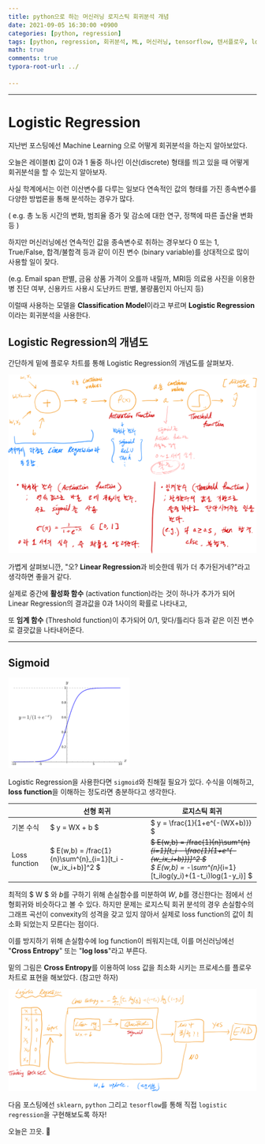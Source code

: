 ```yaml
---
title: python으로 하는 머신러닝 로지스틱 회귀분석 개념
date: 2021-09-05 16:30:00 +0900
categories: [python, regression]
tags: [python, regression, 회귀분석, ML, 머신러닝, tensorflow, 텐서플로우, logistic, 로지스틱] 
math: true
comments: true
typora-root-url: ../

---
```


---

# Logistic Regression

지난번 포스팅에선 Machine Learning 으로 어떻게 회귀분석을 하는지 알아보았다.

오늘은 레이블(**t**) 값이 0과 1 둘중 하나인 이산(discrete) 형태를 띄고 있을 때 어떻게 회귀분석을 할 수 있는지 알아보자.

사실 학계에서는 이런 이산변수를 다루는 일보다 연속적인 값의 형태를 가진 종속변수를 다양한 방법론을 통해 분석하는 경우가 많다.  

( e.g. 총 노동 시간의 변화, 범죄율 증가 및 감소에 대한 연구, 정책에 따른 출산율 변화 등 )

하지만 머신러닝에선 연속적인 값을 종속변수로 취하는 경우보다 0 또는 1, True/False, 합격/불합격 등과 같이 이진 변수 (binary variable)를 상대적으로 많이 사용할 일이 잦다. 

(e.g. Email span 판별, 금융 상품 가격이 오를까 내릴까, MRI등 의료용 사진을 이용한 병 진단 여부, 신용카드 사용시 도난카드 판별, 불량품인지 아닌지 등)

이럴때 사용하는 모델을 **Classification Model**이라고 부르며 **Logistic Regression**이라는 회귀분석을 사용한다.

## Logistic Regression의 개념도

간단하게 밑에 플로우 차트를 통해 Logistic Regression의 개념도를 살펴보자. 

![logistic](/../assets/images/regression/logistic.png)

가볍게 살펴보니깐, "오? **Linear Regression**과 비슷한데 뭐가 더 추가된거네?"라고 생각하면 좋을거 같다. 

실제로 중간에 **활성화 함수** (activation function)라는 것이 하나가 추가가 되어 Linear Regression의 결과값을 0과 1사이의 확률로 나타내고,

또 **임계 함수** (Threshold function)이 추가되어 0/1, 맞다/틀리다 등과 같은 이진 변수로 결괏값을 나타내어준다.

---

## Sigmoid

<img src="/../assets/images/regression/sigmoid.png" alt="sigmoid" style="zoom:24%;" />

Logistic Regression을 사용한다면 `sigmoid`와 친해질 필요가 있다.  수식을 이해하고, **loss function**을 이해하는 정도라면 충분하다고 생각한다.  

| | 선형 회귀 | 로지스틱 회귀 |
| --- | --- | ---|
|기본 수식 | $ y = WX + b $ | $ y = \frac{1}{1+e^{-(WX+b)}} $ |
| Loss function | $ E(w,b) = /frac{1}{n}\sum^{n}_{i=1}[t_i - (w_ix_i+b)]^2 $ | <s>$ E(w,b) = /frac{1}{n}\sum^{n}_{i=1}[t_i - \frac{1}{1+e^{-(w_ix_i+b)}}]^2 $ </s><br /> $ E(w,b) = -\sum^{n}_{i=1}[t_ilog(y_i)+(1-t_i)log(1-y_i)] $ |

최적의 $ W $ 와 $b$를 구하기 위해 손실함수를 미분하여 $W$, $b$를 갱신한다는 점에서 선형회귀와 비슷하다고 볼 수 있다. 하지만 문제는 로지스틱 회귀 분석의 경우 손실함수의 그래프 곡선이 convexity의 성격을 갖고 있지 않아서 실제로 loss function의 값이 최소화 되었는지 모른다는 점이다. 

이를 방지하기 위해 손실함수에 log function이 씌워지는데, 이를 머신러닝에선 "**Cross Entropy**" 또는 "**log loss**"라고 부른다.

밑의 그림은  **Cross Entropy**를 이용하여 loss 값을 최소화 시키는 프로세스를 플로우 차트로 표현을 해보았다. (참고만 하자)

![logistic2](/../assets/images/regression/logistic2.png)

다음 포스팅에선 `sklearn`, `python` 그리고 `tesorflow`를 통해 직접 `logistic regression`을 구현해보도록 하자!

오늘은 끄읏. 👋 
